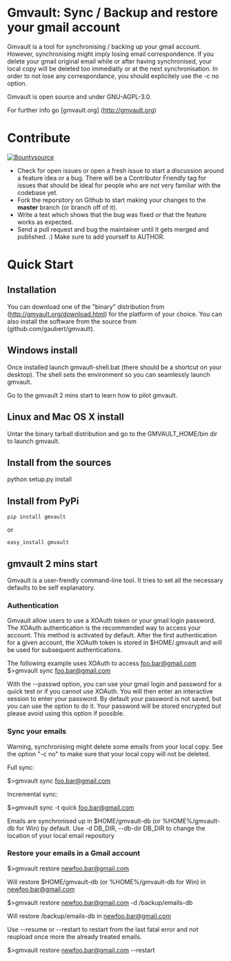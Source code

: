 # Gmvault: Sync / Backup and restore your gmail account



Gmvault is a tool for synchronising / backing up your gmail account.
However, synchronising might imply losing email correspondence. If you delete your gmail original email while or after having synchronised, your local copy will be deleted too immediatly or at the next synchronisation.
In order to not lose any correspondance, you should explicitely use the -c no option.

Gmvault is open source and under GNU-AGPL-3.0.

For further info go [gmvault.org] (http://gmvault.org)

# Contribute

[![Bountysource](https://www.bountysource.com/badge/tracker?tracker_id=56851)](https://www.bountysource.com/trackers/56851-gaubert-gmvault?utm_source=56851&utm_medium=shield&utm_campaign=TRACKER_BADGE)

- Check for open issues or open a fresh issue to start a discussion around a feature idea or a bug. There will be a Contributor Friendly tag for issues that should be ideal for people who are not very familiar with the codebase yet.
- Fork the reporsitory on Github to start making your changes to the **master** branch (or branch off of it).
- Write a test which shows that the bug was fixed or that the feature works as expected.
- Send a pull request and bug the maintainer until it gets merged and published. :) Make sure to add yourself to AUTHOR.

# Quick Start

## Installation

You can download one of the "binary" distribution from (http://gmvault.org/download.html) for the platform of your choice.
You can also install the software from the source from (github.com/gaubert/gmvault).

## Windows install

Once installed launch gmvault-shell.bat (there should be a shortcut on your desktop).
The shell sets the environment so you can seamlessly launch gmvault.

Go to the gmvault 2 mins start to learn how to pilot gmvault.

## Linux and Mac OS X install

Untar the binary tarball distribution and go to the GMVAULT_HOME/bin dir to launch gmvault.

## Install from the sources

python setup.py install

## Install from PyPi

    pip install gmvault

or

    easy_install gmvault

## gmvault 2 mins start 

Gmvault is a user-frendly command-line tool. It tries to set all the necessary defaults to be self explanatory.

### Authentication

Gmvault allow users to use a XOAuth token or your gmail login password. The XOAuth authentication is the recommended way to access your account. 
This method is activated by default. After the first authentication for a given account, the XOAuth token is stored in $HOME/.gmvault and will be used for subsequent authentications. 

The following example uses XOAuth to access foo.bar@gmail.com
$>gmvault sync foo.bar@gmail.com

With the --passwd option, you can use your gmail login and password for a quick test or if you cannot use XOAuth. 
You will then enter an interactive session to enter your password. By default your password is not saved, but you can use the option to do it. Your password will be stored encrypted but please avoid using this option if possible.

### Sync your emails

Warning, synchronising might delete some emails from your local copy. See the option "-c no" to make sure that your local copy will not be deleted.

Full sync:

$>gmvault sync foo.bar@gmail.com

Incremental sync:

$>gmvault sync -t quick foo.bar@gmail.com

Emails are synchronised up in $HOME/gmvault-db (or %HOME%/gmvault-db for Win) by default. Use -d DB_DIR, --db-dir DB_DIR to change the location of your local email repository

### Restore your emails in a Gmail account

$>gmvault restore newfoo.bar@gmail.com

Will restore $HOME/gmvault-db (or %HOME%/gmvault-db for Win) in newfoo.bar@gmail.com

$>gmvault restore newfoo.bar@gmail.com -d /backup/emails-db

Will restore /backup/emails-db in newfoo.bar@gmail.com

Use --resume or --restart to restart from the last fatal error and not reupload once more the already treated emails.

$>gmvault restore newfoo.bar@gmail.com --restart






